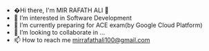 - �Hi there, I'm MIR RAFATH ALI 👋 
- 👀 I’m interested in Software Development
- 🌱 I’m currently preparing for ACE exam(by Google Cloud Platform)
- 💞️ I’m looking to collaborate in ...
- 📫 How to reach me mirrafathali100@gmail.com


